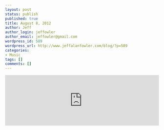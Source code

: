 ```yaml
---
layout: post
status: publish
published: true
title: August 8, 2012
author: Jeff
author_login: jeffowler
author_email: jeffowler@gmail.com
wordpress_id: 589
wordpress_url: http://www.jeffalanfowler.com/blog/?p=589
categories:
- Music
tags: []
comments: []
---
```

<iframe width="100%" height="166" scrolling="no" frameborder="no" src="https://w.soundcloud.com/player/?url=https%3A//api.soundcloud.com/tracks/133665272%3Fsecret_token%3Ds-gRc2w&amp;color=ff5500&amp;auto_play=false&amp;hide_related=false&amp;show_artwork=true"></iframe>
